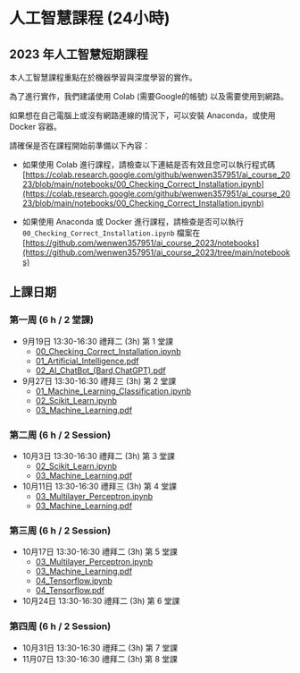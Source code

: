 # 人工智慧課程 (24小時)

## 2023 年人工智慧短期課程

本人工智慧課程重點在於機器學習與深度學習的實作。

為了進行實作，我們建議使用 Colab (需要Google的帳號) 以及需要使用到網路。

如果想在自己電腦上或沒有網路連線的情況下，可以安裝 Anaconda，或使用 Docker 容器。
 <!-- ([詳細資訊與安裝說明](anaconda.md)) -->
 <!-- ([詳細資訊與安裝說明](docker.md)) -->

請確保是否在課程開始前準備以下內容：
* 如果使用 Colab 進行課程，請檢查以下連結是否有效且您可以執行程式碼 
[https://colab.research.google.com/github/wenwen357951/ai_course_2023/blob/main/notebooks/00_Checking_Correct_Installation.ipynb](https://colab.research.google.com/github/wenwen357951/ai_course_2023/blob/main/notebooks/00_Checking_Correct_Installation.ipynb)

* 如果使用 Anaconda 或 Docker 進行課程，請檢查是否可以執行 `00_Checking_Correct_Installation.ipynb` 檔案在 
[https://github.com/wenwen357951/ai_course_2023/notebooks](https://github.com/wenwen357951/ai_course_2023/tree/main/notebooks)


## 上課日期 

### 第一周 (6 h / 2 堂課)

* 9月19日 13:30-16:30 禮拜二 (3h) 第 1 堂課
  * [00_Checking_Correct_Installation.ipynb](https://github.com/wenwen357951/ai_course_2023/blob/main/notebooks/00_Checking_Correct_Installation.ipynb)
  * [01_Artificial_Intelligence.pdf](https://github.com/wenwen357951/ai_course_2023/blob/main/slides/01_Artificial_Intelligence.pdf)
  * [02_AI_ChatBot_(Bard,ChatGPT).pdf](https://github.com/wenwen357951/ai_course_2023/blob/main/slides/02_AI_ChatBot_(Bard%2CChatGPT).pdf)
* 9月27日 13:30-16:30 禮拜三 (3h) 第 2 堂課 
  * [01_Machine_Learning_Classification.ipynb](https://github.com/wenwen357951/ai_course_2023/blob/main/notebooks/01_Machine_Learning_Classification.ipynb)
  * [02_Scikit_Learn.ipynb](https://github.com/wenwen357951/ai_course_2023/blob/main/notebooks/02_Scikit_Learn.ipynb)
  * [03_Machine_Learning.pdf](https://github.com/wenwen357951/ai_course_2023/blob/main/slides/03_Machine_Learning.pdf)


### 第二周 (6 h / 2 Session)

* 10月3日 13:30-16:30 禮拜二 (3h) 第 3 堂課
  * [02_Scikit_Learn.ipynb](https://github.com/wenwen357951/ai_course_2023/blob/main/notebooks/02_Scikit_Learn.ipynb)
  * [03_Machine_Learning.pdf](https://github.com/wenwen357951/ai_course_2023/blob/main/slides/03_Machine_Learning.pdf)
* 10月11日 13:30-16:30 禮拜三 (3h) 第 4 堂課
  * [03_Multilayer_Perceptron.ipynb](https://github.com/wenwen357951/ai_course_2023/blob/main/notebooks/03_Multilayer_Perceptron.ipynb)
  * [03_Machine_Learning.pdf](https://github.com/wenwen357951/ai_course_2023/blob/main/slides/03_Machine_Learning.pdf)


### 第三周 (6 h / 2 Session)

* 10月17日 13:30-16:30 禮拜二 (3h) 第 5 堂課 
  * [03_Multilayer_Perceptron.ipynb](https://github.com/wenwen357951/ai_course_2023/blob/main/notebooks/03_Multilayer_Perceptron.ipynb)
  * [03_Machine_Learning.pdf](https://github.com/wenwen357951/ai_course_2023/blob/main/slides/03_Machine_Learning.pdf)
  * [04_Tensorflow.ipynb](https://github.com/wenwen357951/ai_course_2023/blob/main/notebooks/04_Tensorflow.ipynb)
  * [04_Tensorflow.pdf](https://github.com/wenwen357951/ai_course_2023/blob/main/slides/04_Tensorflow.pdf)
* 10月24日 13:30-16:30 禮拜二 (3h) 第 6 堂課 


### 第四周 (6 h / 2 Session)

* 10月31日 13:30-16:30 禮拜二 (3h) 第 7 堂課 
* 11月07日 13:30-16:30 禮拜二 (3h) 第 8 堂課 
